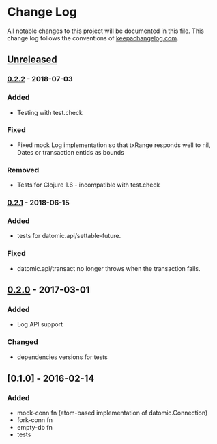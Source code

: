 # Change Log
All notable changes to this project will be documented in this file. This change log follows the conventions of [keepachangelog.com](http://keepachangelog.com/).

## [Unreleased]

### [0.2.2] - 2018-07-03
### Added
- Testing with test.check
### Fixed
- Fixed mock Log implementation so that txRange responds well to nil, Dates or transaction entids as bounds
### Removed
- Tests for Clojure 1.6 - incompatible with test.check

### [0.2.1] - 2018-06-15
### Added
- tests for datomic.api/settable-future.
### Fixed
- datomic.api/transact no longer throws when the transaction fails.

## [0.2.0] - 2017-03-01
### Added
- Log API support
### Changed
- dependencies versions for tests

## [0.1.0] - 2016-02-14
### Added
- mock-conn fn (atom-based implementation of datomic.Connection)
- fork-conn fn
- empty-db fn
- tests

[Unreleased]: https://github.com/vvvvalvalval/datomock/compare/v.0.2.2...HEAD
[0.2.2]: https://github.com/vvvvalvalval/datomock/compare/v0.2.1...v.0.2.2
[0.2.1]: https://github.com/vvvvalvalval/datomock/compare/v0.2.0...v0.2.1
[0.2.0]: https://github.com/vvvvalvalval/datomock/compare/v0.1.0...v0.2.0
